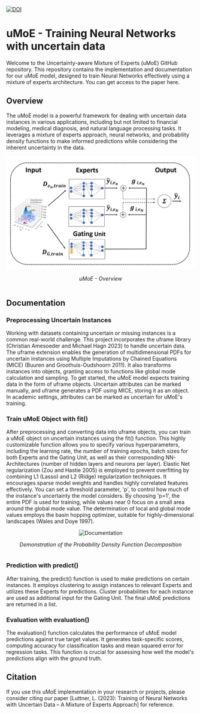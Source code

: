 <a href="https://doi.org/10.5281/zenodo.10050097"><img src="https://zenodo.org/badge/DOI/10.5281/zenodo.10050097.svg" alt="DOI"></a>

# uMoE - Training Neural Networks with uncertain data

Welcome to the Uncertainty-aware Mixture of Experts (uMoE) GitHub repository. This repository contains the implementation and documentation for our uMoE model, designed to train Neural Networks effectively using a mixture of experts architecture.
You can get access to the paper here.

## Overview

The uMoE model is a powerful framework for dealing with uncertain data instances in various applications, including but not limited to financial modeling, medical diagnosis, and natural language processing tasks. It leverages a mixture of experts approach, neural networks, and probability density functions to make informed predictions while considering the inherent uncertainty in the data.



<div style="display: flex; justify-content: center; align-items: center;">
  <div style="text-align:center;">
    <img src="Images/uMoE_Architecture.png" alt="Documentation" width="600">
    <p style="font-style:italic;">uMoE - Overview</p>
  </div>
</div>

## Documentation
### Preprocessing Uncertain Instances
Working with datasets containing uncertain or missing instances is a common real-world challenge. This project incorporates the uframe library (Christian Amesoeder and Michael Hagn 2023) to handle uncertain data. The uframe extension enables the generation of multidimensional PDFs for uncertain instances using Multiple Imputations by Chained Equations (MICE) (Buuren and Groothuis-Oudshoorn 2011). It also transforms instances into objects, granting access to functions like global mode calculation and sampling. To get started, the uMoE model expects training data in the form of uframe objects. Uncertain attributes can be marked manually, and uframe generates a PDF using MICE, storing it as an object. In academic settings, attributes can be marked as uncertain for uMoE's training.

### Train uMoE Object with fit()
After preprocessing and converting data into uframe objects, you can train a uMoE object on uncertain instances using the fit() function. This highly customizable function allows you to specify various hyperparameters, including the learning rate, the number of training epochs, batch sizes for both Experts and the Gating Unit, as well as their corresponding NN-Architectures (number of hidden layers and neurons per layer). Elastic Net regularization (Zou and Hastie 2005) is employed to prevent overfitting by combining L1 (Lasso) and L2 (Ridge) regularization techniques. It encourages sparse model weights and handles highly correlated features effectively. You can set a threshold parameter, 'p', to control how much of the instance's uncertainty the model considers. By choosing 'p=1', the entire PDF is used for training, while values near 0 focus on a small area around the global mode value. The determination of local and global mode values employs the basin hopping optimizer, suitable for highly-dimensional landscapes (Wales and Doye 1997).

<div style="display: flex; justify-content: center; align-items: center;">
  <div style="text-align: center; margin: 0 auto;">
    <img src="Images/LocalModeIllustration.png" alt="Documentation" width="200">
    <p style="font-style: italic;">Demonstration of the Probability Density Function Decomposition</p>
  </div>
</div>


### Prediction with predict()
After training, the predict() function is used to make predictions on certain instances. It employs clustering to assign instances to relevant Experts and utilizes these Experts for predictions. Cluster probabilities for each instance are used as additional input for the Gating Unit. The final uMoE predictions are returned in a list.

### Evaluation with evaluation()
The evaluation() function calculates the performance of uMoE model predictions against true target values. It generates task-specific scores, computing accuracy for classification tasks and mean squared error for regression tasks. This function is crucial for assessing how well the model's predictions align with the ground truth.


## Citation

If you use this uMoE implementation in your research or projects, please consider citing our paper [Luttner, L. (2023): Training of Neural Networks with Uncertain Data – A Mixture of Experts Approach] for reference.



